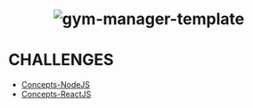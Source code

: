 <h1 align="center">
   <img alt="gym-manager-template" src="https://github.com/gibifyOfficial/GymManager/blob/master/public/assets/gym-manager.template.png" 600 />
 </h1></n>

# CHALLENGES
* [Concepts-NodeJS](https://github.com/gibifyOfficial/Back-end-NodeJS)
* [Concepts-ReactJS](https://github.com/gibifyOfficial/Front-end-ReactJS)
